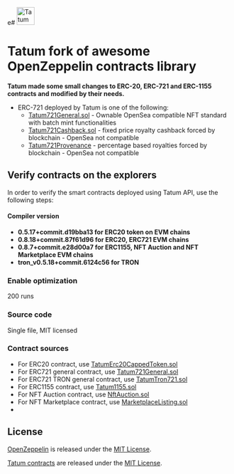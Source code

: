 e# <img src="https://tatum.io/images/Light.svg" alt="Tatum" height="40px">

# Tatum fork of awesome OpenZeppelin contracts library

**Tatum made some small changes to ERC-20, ERC-721 and ERC-1155 contracts and modified by their needs.**

* ERC-721 deployed by Tatum is one of the following:
    * [Tatum721General.sol](contracts/tatum/Tatum721General.sol) - Ownable OpenSea compatible NFT standard with batch
      mint functionalities
    * [Tatum721Cashback.sol](contracts/tatum/Tatum721Cashback.sol) - fixed price royalty cashback forced by blockchain -
      OpenSea not compatible
    * [Tatum721Provenance](contracts/tatum/Tatum721Provenance.sol) - percentage based royalties forced by blockchain -
      OpenSea not compatible

## Verify contracts on the explorers

In order to verify the smart contracts deployed using Tatum API, use the following steps:

#### Compiler version

* **0.5.17+commit.d19bba13 for ERC20 token on EVM chains**
* **0.8.18+commit.87f61d96 for ERC20, ERC721 EVM chains**
* **0.8.7+commit.e28d00a7 for ERC1155, NFT Auction and NFT Marketplace EVM chains**
* **tron_v0.5.18+commit.6124c56 for TRON**

### Enable optimization

200 runs

### Source code

Single file, MIT licensed

### Contract sources

* For ERC20 contract, use [TatumErc20CappedToken.sol](./verification/TatumErc20CappedToken.sol)
* For ERC721 general contract, use [Tatum721General.sol](./verification/Tatum721General.sol)
* For ERC721 TRON general contract, use [TatumTron721.sol](./verification/TatumTron721.sol)
* For ERC1155 contract, use [Tatum1155.sol](./verification/Tatum1155.sol)
* For NFT Auction contract, use [NftAuction.sol](./verification/NftAuction.sol)
* For NFT Marketplace contract, use [MarketplaceListing.sol](./verification/MarketplaceListing.sol)
*

## License

[OpenZeppelin](https://docs.openzeppelin.com/contracts) is released under the [MIT License](LICENSE).

[Tatum contracts](https://tatum.io) are released under the [MIT License](LICENSE).
